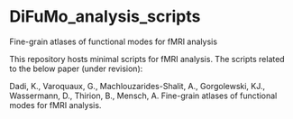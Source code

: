 # DiFuMo_analysis_scripts
Fine-grain atlases of functional modes for fMRI analysis

This repository hosts minimal scripts for fMRI analysis. The scripts
related to the below paper (under revision):

Dadi, K., Varoquaux, G., Machlouzarides-Shalit, A., Gorgolewski, KJ., Wassermann, D., Thirion, B., Mensch, A. Fine-grain atlases of functional modes for fMRI analysis.

